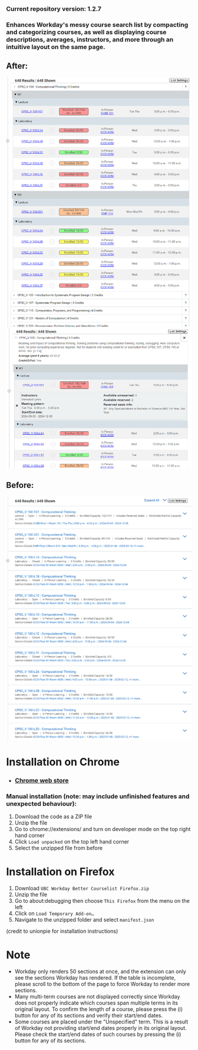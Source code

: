 ### Current repository version: 1.2.7

### Enhances Workday's messy course search list by compacting and categorizing courses, as well as displaying course descriptions, averages, instructors, and more through an intuitive layout on the same page.

## After:
![image](readme_images/workday_after.png)
![image](readme_images/workday_after_2.png)

## Before:
![image](readme_images/workday_before.png)

# Installation on Chrome
- ### [Chrome web store](https://chromewebstore.google.com/detail/better-workday-courselist/ldjigmjmlemmimiimckddfmkpgppkddh)

### Manual installation (note: may include unfinished features and unexpected behaviour):
1. Download the code as a ZIP file
2. Unzip the file
3. Go to chrome://extensions/ and turn on developer mode on the top right hand corner
4. Click `Load unpacked` on the top left hand corner
5. Select the unzipped file from before

# Installation on Firefox
1. Download `UBC Workday Better Courselist Firefox.zip`
2. Unzip the file
3. Go to about:debugging then choose `This Firefox` from the menu on the left
4. Click on `Load Temporary Add-on…`
5. Navigate to the unzipped folder and select `manifest.json`

(credit to unionpie for installation instructions)

# Note
- Workday only renders 50 sections at once, and the extension can only see the sections Workday has rendered. If the table is incomplete, please scroll to the bottom of the page to force Workday to render more sections.
- Many multi-term courses are not displayed correctly since Workday does not properly indicate which courses span multiple terms in its original layout. To confirm the length of a course, please press the (i) button for any of its sections and verify their start/end dates.
- Some courses are placed under the "Unspecified" term. This is a result of Workday not providing start/end dates properly in its original layout. Please check the start/end dates of such courses by pressing the (i) button for any of its sections.
